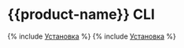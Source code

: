 # {{product-name}} CLI
{% include [Установка](../../_includes/api/cli/install-p1.md) %}
{% include [Установка](../../_includes/api/cli/install-p2.md) %}